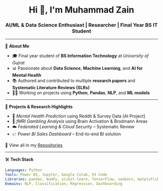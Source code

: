 <h1 align="center">Hi 👋, I'm Muhammad Zain</h1>
<h3 align="center">AI/ML & Data Science Enthusiast | Researcher | Final Year BS IT Student</h3>

---

🔬 **About Me**  
- 🎓 Final year student of **BS Information Technology** at *University of Gujrat*  
- 📊 Passionate about **Data Science**, **Machine Learning**, and **AI for Mental Health**  
- 📚 Authored and contributed to multiple **research papers** and **Systematic Literature Reviews (SLRs)**  
- 👨‍💻 Working on projects using **Python**, **Pandas**, **NLP**, and **ML models**

---

🚀 **Projects & Research Highlights**
- 🧠 *Mental Health Prediction* using Reddit & Survey Data [AI Project]
- 🧬 *fMRI Gambling Analysis* using Brain Activation & Brodmann Areas
- ☁️ *Federated Learning & Cloud Security* – Systematic Review
- 📈 *Power BI Sales Dashboard* – End-to-end BI solution

📂 View all in my [Repositories](https://github.com/M-Z-5474?tab=repositories)

---

🛠️ **Tech Stack**

```yaml
Languages: Python 
Tools: Power BI, Jupyter, Google Colab, VS Code
Libraries: pandas, NumPy, scikit-learn, TensorFlow, seaborn, matplotlib  
Domains: NLP, Classification, Regression, Dashboarding
